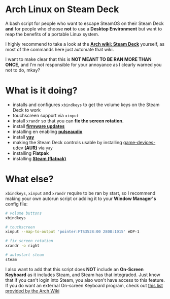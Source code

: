 # Arch Linux on Steam Deck
A bash script for people who want to escape SteamOS on their Steam Deck **and** for people who choose **__not__** to use a **Desktop Environment** but want to reap the benefits of a portable Linux system.

I highly recommend to take a look at the [**Arch wiki: Steam Deck**](https://wiki.archlinux.org/title/Steam_Deck) yourself, as most of the commands here just automate that wiki.

I want to make clear that this is **NOT MEANT TO BE RAN MORE THAN ONCE**, and I'm not responsible for your annoyance as I clearly warned you not to do, mkay?
# What is it doing?
- installs and configures `xbindkeys` to get the volume keys on the Steam Deck to work
- touchscreen support via `xinput`
- install `xrandr` so that you can **fix the screen rotation.**
- install **[firmware updates](https://wiki.archlinux.org/title/Steam_Deck#Firmware)**
- installing en enabling **[pulseaudio](https://wiki.archlinux.org/title/PulseAudio)**
- install **[yay](https://github.com/Jguer/yay)**
- making the Steam Deck controls usable by installing [game-devices-udev **(AUR)**](https://aur.archlinux.org/packages/game-devices-udev) via `yay`
- installing **Flatpak**
- installing **[Steam (flatpak)](https://flathub.org/apps/com.valvesoftware.Steam)**

# What else?
`xbindkeys`, `xinput` and `xrandr` require to be ran by start, so I recommend making your own autorun script or adding it to your **Window Manager's** config file:
```bash
# volume buttons
xbindkeys

# touchscreen
xinput --map-to-output 'pointer:FTS3528:00 2808:1015' eDP-1

# fix screen rotation
xrandr -o right

# autostart steam
steam
```

I also want to add that this script does **NOT** include an **On-Screen Keyboard** as it includes Steam, and Steam has that integraded. Just know that if you can't login into Steam, you also won't have access to this feature. If you do want an external On-screen Keyboard program, check out [this list provided by the Arch Wiki](https://wiki.archlinux.org/title/List_of_applications/Utilities#On-screen_keyboards)
